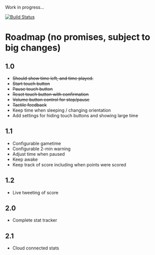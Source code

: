 Work in progress...

[![Build Status](https://travis-ci.org/Kleist/GameClock.png?branch=master)](https://travis-ci.org/Kleist/GameClock)

# Roadmap (no promises, subject to big changes)

## 1.0
* ~~Should show time left, and time played.~~
* ~~Start touch button~~
* ~~Pause touch button~~
* ~~Reset touch button with confirmation~~
* ~~Volume button control for stop/pause~~
* ~~Tactile feedback~~
* Keep time when sleeping / changing orientation
* Add settings for hiding touch buttons and showing large time

## 1.1
* Configurable gametime
* Configurable 2-min warning
* Adjust time when paused
* Keep awake
* Keep track of score including when points were scored

## 1.2
* Live tweeting of score

## 2.0
* Complete stat tracker

## 2.1
* Cloud connected stats

